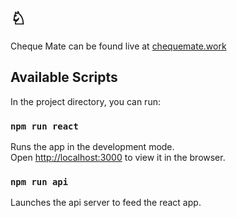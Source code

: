 # ♘ 
Cheque Mate can be found live at [chequemate.work](https://cheque-mate-app.herokuapp.com/)

## Available Scripts

In the project directory, you can run:

### `npm run react`

Runs the app in the development mode.<br />
Open [http://localhost:3000](http://localhost:3000) to view it in the browser.

### `npm run api`

Launches the api server to feed the react app.
